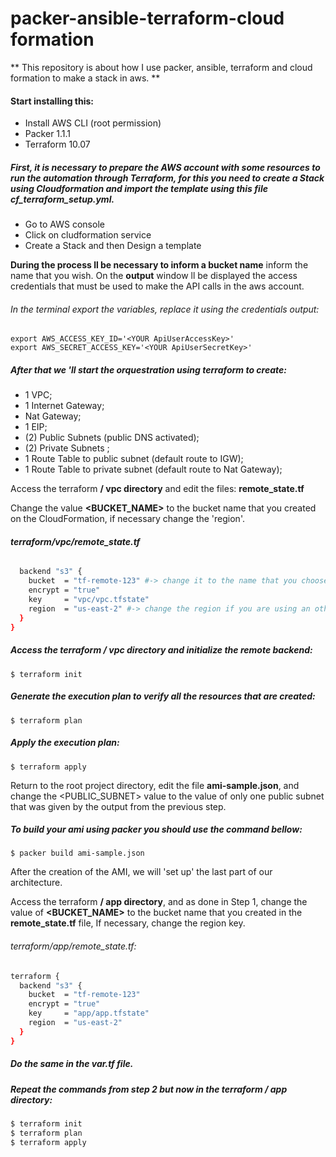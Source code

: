 # packer-ansible-terraform-cloud formation

** This repository is about how I use packer, ansible, terraform and cloud formation to make a stack in aws. **

#### Start installing this:

- Install AWS CLI (root permission)
- Packer  1.1.1
- Terraform 10.07


##### First, it is necessary to prepare the AWS account with some resources to run the automation through Terraform, for this you need to create a **Stack** using Cloudformation and import the template using this file **cf_terraform_setup.yml.**

- Go to AWS console
- Click on cludformation service
- Create a Stack and then Design a template

**During the process ll be necessary to inform a bucket name** inform the name that you wish.
On the **output** window ll be displayed the access credentials that must be used to make the API calls in the aws account.

###### In the terminal export the variables, replace it using the credentials output:

```
export AWS_ACCESS_KEY_ID='<YOUR ApiUserAccessKey>'
export AWS_SECRET_ACCESS_KEY='<YOUR ApiUserSecretKey>'
```
##### After that we 'll start the orquestration using **terraform** to create:

- 1 VPC;
- 1 Internet Gateway;
- Nat Gateway;
- 1 EIP;
- (2) Public Subnets (public DNS activated);
- (2) Private Subnets ;
- 1 Route Table to public subnet (default route to IGW);
- 1 Route Table to private subnet (default route to Nat Gateway);


Access the terraform **/ vpc directory** and edit the files: **remote_state.tf**

Change the value **<BUCKET_NAME>** to the bucket name that you created on the CloudFormation, if necessary change the 'region'.

###### **terraform/vpc/remote_state.tf** 
```sh
  backend "s3" {
    bucket  = "tf-remote-123" #-> change it to the name that you choose
    encrypt = "true"
    key     = "vpc/vpc.tfstate"
    region  = "us-east-2" #-> change the region if you are using an other region
  }
}
```
##### Access the terraform / vpc directory and initialize the remote backend:
```$ terraform init ```

##### Generate the execution plan to verify all the resources that are created:
```$ terraform plan```

##### Apply the execution plan:
```$ terraform apply ```

 Return to the root project  directory, edit the file **ami-sample.json**, and change the <PUBLIC_SUBNET> value to the value of only one public subnet that was given by the output from the previous step.

##### To build your ami using packer you should use the command bellow:

```$ packer build ami-sample.json ```

After the creation of the AMI, we will 'set up' the last part of our architecture.

 Access the terraform **/ app directory**, and as done in Step 1, change the value of **<BUCKET_NAME>** to the bucket name that you created in the **remote_state.tf** file, If necessary, change the region key.

###### terraform/app/remote_state.tf:

```sh
terraform {
  backend "s3" {
    bucket  = "tf-remote-123"
    encrypt = "true"
    key     = "app/app.tfstate"
    region  = "us-east-2"
  }
}
```
##### Do the same in the var.tf file.

##### Repeat the commands from step 2 but now in the terraform / app directory:
```sh
$ terraform init
$ terraform plan
$ terraform apply
```



